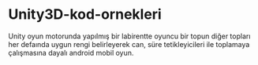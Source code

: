 # Unity3D-kod-ornekleri
Unity oyun motorunda yapılmış bir labirentte oyuncu bir topun diğer topları her defaında uygun rengi belirleyerek can, süre tetikleyicileri ile toplamaya çalışmasına dayalı android mobil oyun.
